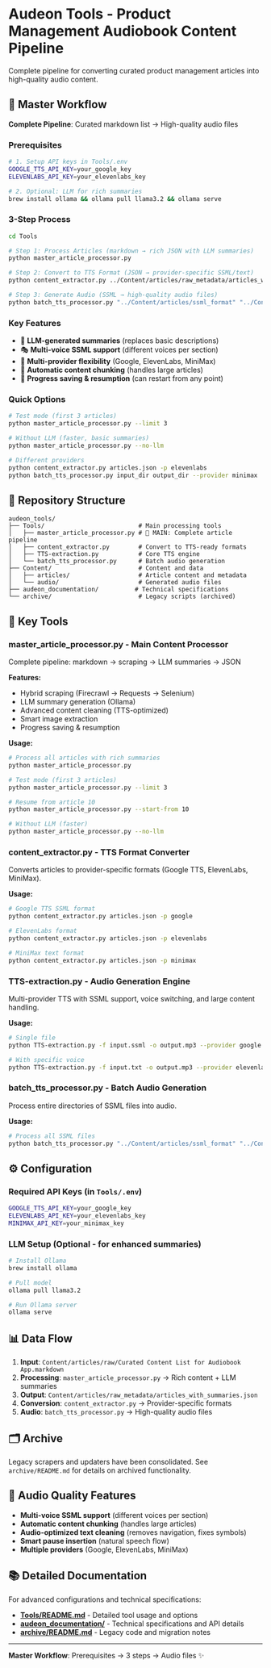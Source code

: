 # Audeon Tools - Product Management Audiobook Content Pipeline

Complete pipeline for converting curated product management articles into high-quality audio content.

## 🎯 **Master Workflow**

**Complete Pipeline**: Curated markdown list → High-quality audio files

### **Prerequisites**
```bash
# 1. Setup API keys in Tools/.env
GOOGLE_TTS_API_KEY=your_google_key
ELEVENLABS_API_KEY=your_elevenlabs_key

# 2. Optional: LLM for rich summaries
brew install ollama && ollama pull llama3.2 && ollama serve
```

### **3-Step Process**
```bash
cd Tools

# Step 1: Process Articles (markdown → rich JSON with LLM summaries)
python master_article_processor.py

# Step 2: Convert to TTS Format (JSON → provider-specific SSML/text)
python content_extractor.py ../Content/articles/raw_metadata/articles_with_summaries.json -p google

# Step 3: Generate Audio (SSML → high-quality audio files)
python batch_tts_processor.py "../Content/articles/ssml_format" "../Content/audio/output" --provider google
```

### **Key Features**
- 🧠 **LLM-generated summaries** (replaces basic descriptions)
- 🎭 **Multi-voice SSML support** (different voices per section)  
- 🔄 **Multi-provider flexibility** (Google, ElevenLabs, MiniMax)
- 📏 **Automatic content chunking** (handles large articles)
- 💾 **Progress saving & resumption** (can restart from any point)

### **Quick Options**
```bash
# Test mode (first 3 articles)
python master_article_processor.py --limit 3

# Without LLM (faster, basic summaries)  
python master_article_processor.py --no-llm

# Different providers
python content_extractor.py articles.json -p elevenlabs
python batch_tts_processor.py input_dir output_dir --provider minimax
```

## 📁 **Repository Structure**

```
audeon_tools/
├── Tools/                          # Main processing tools
│   ├── master_article_processor.py # 🎯 MAIN: Complete article pipeline
│   ├── content_extractor.py        # Convert to TTS-ready formats
│   ├── TTS-extraction.py           # Core TTS engine
│   └── batch_tts_processor.py      # Batch audio generation
├── Content/                        # Content and data
│   ├── articles/                   # Article content and metadata
│   └── audio/                      # Generated audio files
├── audeon_documentation/          # Technical specifications
└── archive/                        # Legacy scripts (archived)
```

## 🚀 **Key Tools**

### **master_article_processor.py** - Main Content Processor
Complete pipeline: markdown → scraping → LLM summaries → JSON

**Features:**
- Hybrid scraping (Firecrawl → Requests → Selenium)
- LLM summary generation (Ollama)
- Advanced content cleaning (TTS-optimized)
- Smart image extraction
- Progress saving & resumption

**Usage:**
```bash
# Process all articles with rich summaries
python master_article_processor.py

# Test mode (first 3 articles)
python master_article_processor.py --limit 3

# Resume from article 10
python master_article_processor.py --start-from 10

# Without LLM (faster)
python master_article_processor.py --no-llm
```

### **content_extractor.py** - TTS Format Converter
Converts articles to provider-specific formats (Google TTS, ElevenLabs, MiniMax).

**Usage:**
```bash
# Google TTS SSML format
python content_extractor.py articles.json -p google

# ElevenLabs format
python content_extractor.py articles.json -p elevenlabs

# MiniMax text format
python content_extractor.py articles.json -p minimax
```

### **TTS-extraction.py** - Audio Generation Engine
Multi-provider TTS with SSML support, voice switching, and large content handling.

**Usage:**
```bash
# Single file
python TTS-extraction.py -f input.ssml -o output.mp3 --provider google

# With specific voice
python TTS-extraction.py -f input.txt -o output.mp3 --provider elevenlabs --voice "Rachel"
```

### **batch_tts_processor.py** - Batch Audio Generation
Process entire directories of SSML files into audio.

**Usage:**
```bash
# Process all SSML files
python batch_tts_processor.py "../Content/articles/ssml_format" "../Content/audio/output" --provider google
```

## ⚙️ **Configuration**

### **Required API Keys** (in `Tools/.env`)
```bash
GOOGLE_TTS_API_KEY=your_google_key
ELEVENLABS_API_KEY=your_elevenlabs_key  
MINIMAX_API_KEY=your_minimax_key
```

### **LLM Setup** (Optional - for enhanced summaries)
```bash
# Install Ollama
brew install ollama

# Pull model
ollama pull llama3.2

# Run Ollama server
ollama serve
```

## 📊 **Data Flow**

1. **Input**: `Content/articles/raw/Curated Content List for Audiobook App.markdown`
2. **Processing**: `master_article_processor.py` → Rich content + LLM summaries
3. **Output**: `Content/articles/raw_metadata/articles_with_summaries.json`
4. **Conversion**: `content_extractor.py` → Provider-specific formats
5. **Audio**: `batch_tts_processor.py` → High-quality audio files

## 🗂️ **Archive**

Legacy scrapers and updaters have been consolidated. See `archive/README.md` for details on archived functionality.

## 🎵 **Audio Quality Features**

- **Multi-voice SSML support** (different voices per section)
- **Automatic content chunking** (handles large articles)
- **Audio-optimized text cleaning** (removes navigation, fixes symbols)
- **Smart pause insertion** (natural speech flow)
- **Multiple providers** (Google, ElevenLabs, MiniMax)

## 📚 **Detailed Documentation**

For advanced configurations and technical specifications:
- **[Tools/README.md](Tools/README.md)** - Detailed tool usage and options
- **[audeon_documentation/](audeon_documentation/)** - Technical specifications and API details
- **[archive/README.md](archive/README.md)** - Legacy code and migration notes

---

**Master Workflow**: Prerequisites → 3 steps → Audio files ✨